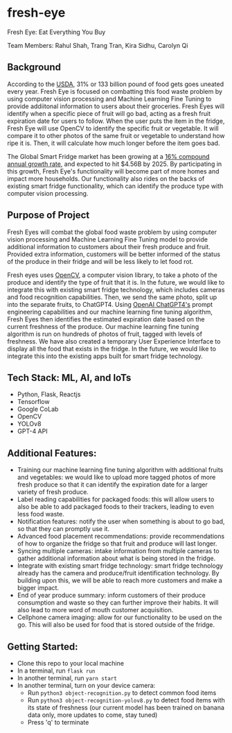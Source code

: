 # fresh-eye
Fresh Eye: Eat Everything You Buy

Team Members: Rahul Shah, Trang Tran, Kira Sidhu, Carolyn Qi

## Background
<blockquote class="imgur-embed-pub" lang="en" data-id="a/B0at7iv" data-context="false" ><a href="//imgur.com/a/B0at7iv"></a></blockquote><script async src="//s.imgur.com/min/embed.js" charset="utf-8"></script>

According to the [USDA](https://www.ers.usda.gov/webdocs/publications/43833/43679_eib121_summary.pdf?v=3619.3), 31% or 133 billion pound of food gets goes uneated every year. Fresh Eye is focused on combatting this food waste problem by using computer vision processing and Machine Learning Fine Tuning to provide addiitonal information to users about their groceries. Fresh Eyes will identify when a specific piece of fruit will go bad, acting as a fresh fruit expiration date for users to follow. When the user puts the item in the fridge, Fresh Eye will use OpenCV to identify the specific fruit or vegetable. It will compare it to other photos of the same fruit or vegetable to understand how ripe it is. Then, it will calculate how much longer before the item goes bad. 

The Global Smart Fridge market has been growing at a [16% compound annual growth rate](https://www.researchandmarkets.com/report/smart-refrigerator?utm_source=BW&utm_medium=PressRelease&utm_code=9hkzxj&utm_campaign=1827649+-+Smart+Refrigerators+Global+Market+Report+2023%3a+Dawn+of+the+IoT+at+Home+Spurs+Further+Growth+in+the+Sector&utm_exec=como322prd), and expected to hit $4.56B by 2025. By participating in this growth, Fresh Eye's functionality will become part of more homes and impact more households. Our functionality also rides on the backs of existing smart fridge functionality, which can identify the produce type with computer vision processing. 

## Purpose of Project

Fresh Eyes will combat the global food waste problem by using computer vision processing and Machine Learning Fine Tuning model to provide additional information to customers about their fresh produce and fruit. Provided extra information, customers will be better informed of the status of the produce in their fridge and will be less likely to let food rot. 

Fresh eyes uses [OpenCV](https://opencv.org/), a computer vision library, to take a photo of the produce and identify the type of fruit that it is. In the future, we would like to integrate this with existing smart fridge technology, which includes cameras and food recognition capabilities. Then, we send the same photo, split up into the separate fruits, to ChatGPT4. Using [OpenAI ChatGPT4's](https://openai.com/gpt-4) prompt engineering capabilities and our machine learning fine tuning algorithm, Fresh Eyes then identifies the estimated expiration date based on the current freshness of the produce. Our machine learning fine tuning algorithm is run on hundreds of photos of fruit, tagged with levels of freshness. We have also created a temporary User Experience Interface to display all the food that exists in the fridge. In the future, we would like to integrate this into the existing apps built for smart fridge technology.

## Tech Stack: ML, AI, and IoTs

- Python, Flask, Reactjs
- Tensorflow
- Google CoLab
- OpenCV
- YOLOv8
- GPT-4 API

## Additional Features:

- Training our machine learning fine tuning algorithm with additional fruits and vegetables: we would like to upload more tagged photos of more fresh produce so that it can identify the expiration date for a larger variety of fresh produce.
- Label reading capabilities for packaged foods: this will allow users to also be able to add packaged foods to their trackers, leading to even less food waste.
- Notification features: notify the user when something is about to go bad, so that they can promptly use it.
- Advanced food placement recommendations: provide recommendations of how to organize the fridge so that fruit and produce will last longer.
- Syncing multiple cameras: intake information from multiple cameras to gather additional information about what is being stored in the fridge. 
- Integrate with existing smart fridge technology: smart fridge technology already has the camera and produce/fruit identification technology. By building upon this, we will be able to reach more customers and make a bigger impact. 
- End of year produce summary: inform customers of their produce consumption and waste so they can further improve their habits. It will also lead to more word of mouth customer acquisition. 
- Cellphone camera imaging: allow for our functionality to be used on the go. This will also be used for food that is stored outside of the fridge. 

## Getting Started:
- Clone this repo to your local machine
- In a terminal, run ```flask run```
- In another terminal, run ```yarn start```
- In another terminal, turn on your device camera:
  - Run ```python3 object-recognition.py``` to detect common food items
  - Run ```python3 object-recognition-yolov8.py``` to detect food items with its state of freshness (our current model has been trained on banana data only, more updates to come, stay tuned)
  - Press 'q' to terminate
